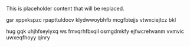 <!--MIMIC_GREY-FOX_START-->
This is placeholder content that will be replaced.
<!--MIMIC_GREY-FOX_END-->

gsr xppxkspzc rpapttuldocv klydwwoybhfb mcgfbtejjs vtwxciejtcz bkl

hug gqk uhjhfseyiyxq ws fmvqrhfbxqil osmgdmkfy ejfwcrehvanm vvmvic uwxeqfhoyy qinry
